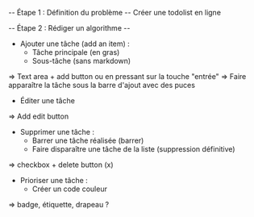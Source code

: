 -- Étape 1 : Définition du problème --
     Créer une todolist en ligne

-- Étape 2 : Rédiger un algorithme --

* Ajouter une tâche (add an item) :
    - Tâche principale (en gras)
    - Sous-tâche (sans markdown)

=> Text area + add button ou en pressant sur la touche "entrée"
=> Faire apparaître la tâche sous la barre d'ajout avec des puces

* Éditer une tâche 

=> Add edit button

* Supprimer une tâche : 
    - Barrer une tâche réalisée (barrer)
    - Faire disparaître une tâche de la liste (suppression définitive)

=> checkbox + delete button (x)

* Prioriser une tâche :
    - Créer un code couleur

=> badge, étiquette, drapeau ?